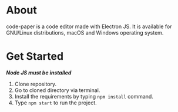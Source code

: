 # About

code-paper is a code editor made with Electron JS. It is available for GNU/Linux distributions, macOS and Windows operating system.

# Get Started

***Node JS must be installed***

1. Clone repository.
2. Go to cloned directory via terminal.
3. Install the requirements by typing `npm install` command.
4. Type `npm start` to run the project.
